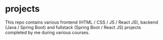 # projects
This repo contains various frontend (HTML / CSS / JS / React JS), backend (Java / Spring Boot) and fullstack (Spring Boot / React JS) projects completed by me during various courses.
